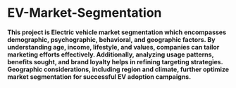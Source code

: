 # EV-Market-Segmentation
**This project is Electric vehicle market segmentation which encompasses demographic, psychographic, behavioral, and geographic factors. By understanding age, income, lifestyle, and values, companies can tailor marketing efforts effectively. Additionally, analyzing usage patterns, benefits sought, and brand loyalty helps in refining targeting strategies. Geographic considerations, including region and climate, further optimize market segmentation for successful EV adoption campaigns.**








